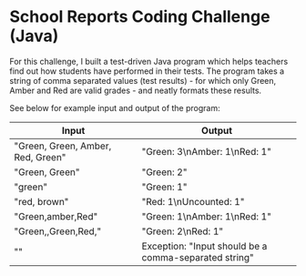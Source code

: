# School Reports Coding Challenge (Java)

For this challenge, I built a test-driven Java program which helps teachers find out how students have performed in their tests.
The program takes a string of comma separated values (test results) - for which only Green, Amber and Red are valid grades - and neatly formats these results.

See below for example input and output of the program:

__Input__                           |   __Output__
------------------------------------|--------------------------------------------
"Green, Green, Amber, Red, Green"   |  "Green: 3\nAmber: 1\nRed: 1"
"Green, Green"                      |  "Green: 2"
"green"                             |  "Green: 1"
"red, brown"                        |  "Red: 1\nUncounted: 1"
"Green,amber,Red"                   |  "Green: 1\nAmber: 1\nRed: 1"
"Green,,Green,Red,"                 |  "Green: 2\nRed: 1"
""                                  |  Exception: "Input should be a comma-separated string"
